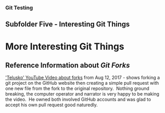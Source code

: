 
### Git Testing

## Subfolder **Five** - Interesting Git Things

# More Interesting Git Things

## Reference Information about *Git Forks*

['Telusko' YouTube Video about forks](https://www.youtube.com/watch?v=l5NrYIa_aG4) from Aug 12, 2017 - 
shows forking a git project on the GitHub website then creating a simple pull request 
with one new file from the fork to the original repository.&nbsp; Nothing ground breaking, the 
computer operator and narrator is very happy to be making the video.&nbsp; He owned both involved 
GitHub accounts and was glad to accept his own pull request good naturedly.
